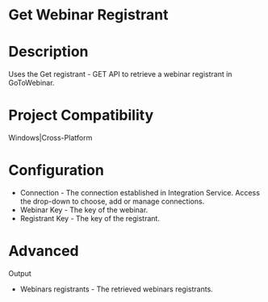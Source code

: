 ﻿# Get Webinar Registrant

# Description

Uses the Get registrant - GET
                API to retrieve a webinar registrant in GoToWebinar.

# Project Compatibility

Windows|Cross-Platform

# Configuration

* Connection - The connection established in Integration Service. Access the drop-down to choose, add or manage connections.
* Webinar Key - The key of the webinar.
* Registrant Key - The key of the registrant.

# Advanced

Output

* Webinars registrants - The retrieved webinars registrants.

